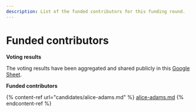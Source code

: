 ```yaml
---
description: List of the funded contributors for this funding round.
---
```


# Funded contributors

**Voting results**

The voting results have been aggregated and shared publicly in this [Google Sheet](https://docs.google.com/spreadsheets/d/18uFReSc5HototjqlR15pHkXRMQqhq7r\_V4P8NTdgGZc/edit?usp=sharing).



**Funded contributors**&#x20;

{% content-ref url="candidates/alice-adams.md" %}
[alice-adams.md](candidates/alice-adams.md)
{% endcontent-ref %}
